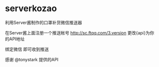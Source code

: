 # serverkozao
利用Server酱制作的口罩补货微信推送器

在Server酱上面注册一个推送帐号
http://sc.ftqq.com/3.version
更改{api}为你的API地址

绑定微信 即可收到推送

感谢 @tonystark 提供的API
